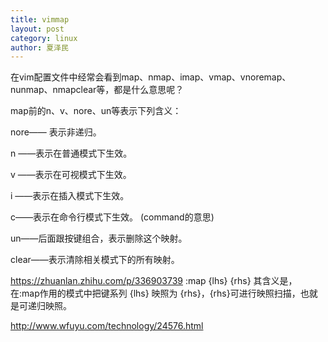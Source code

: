 ```yaml
---
title: vimmap
layout: post
category: linux
author: 夏泽民
---
```

在vim配置文件中经常会看到map、nmap、imap、vmap、vnoremap、nunmap、nmapclear等，都是什么意思呢？

map前的n、v、nore、un等表示下列含义：

nore—— 表示非递归。

n ——表示在普通模式下生效。

v ——表示在可视模式下生效。

i ——表示在插入模式下生效。

c——表示在命令行模式下生效。 (command的意思)

un——后面跟按键组合，表示删除这个映射。

clear——表示清除相关模式下的所有映射。
<!-- more -->
https://zhuanlan.zhihu.com/p/336903739
:map {lhs} {rhs}
其含义是，在:map作用的模式中把键系列 {lhs} 映照为 {rhs}，{rhs}可进行映照扫描，也就是可递归映照。

http://www.wfuyu.com/technology/24576.html


